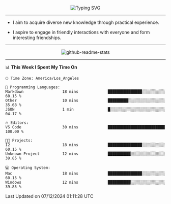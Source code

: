 <p align="center">
  <img src="https://readme-typing-svg.demolab.com?font=Fira+Code&weight=500&size=32&duration=2500&pause=1600&center=true&vCenter=true&random=false&width=1024&height=64&lines=Hi+there+%F0%9F%91%8B;I'm+delighted+you+could+make+it+here+%F0%9F%8E%89;I'm+Harry%2C+a+college+student+still+finding+my+way" alt="Typing SVG" />
</p>


---


- I aim to acquire diverse new knowledge through practical experience.

- I aspire to engage in friendly interactions with everyone and form interesting friendships.


---


<p align="center">
  <img src="https://github-readme-stats.vercel.app/api?username=Harry-Jing&show_icons=true" alt="github-readme-stats"/>
</p>


---

<!--START_SECTION:waka-->
📊 **This Week I Spent My Time On** 

```text
🕑︎ Time Zone: America/Los_Angeles

💬 Programming Languages: 
Markdown                 18 mins             ███████████████░░░░░░░░░░   60.15 % 
Other                    10 mins             █████████░░░░░░░░░░░░░░░░   35.68 % 
JSON                     1 min               █░░░░░░░░░░░░░░░░░░░░░░░░   04.17 % 

🔥 Editors: 
VS Code                  30 mins             █████████████████████████   100.00 % 

🐱‍💻 Projects: 
I2                       18 mins             ███████████████░░░░░░░░░░   60.15 % 
Unknown Project          12 mins             ██████████░░░░░░░░░░░░░░░   39.85 % 

💻 Operating System: 
Mac                      18 mins             ███████████████░░░░░░░░░░   60.15 % 
Windows                  12 mins             ██████████░░░░░░░░░░░░░░░   39.85 % 
```


 Last Updated on 07/12/2024 01:11:28 UTC
<!--END_SECTION:waka-->
